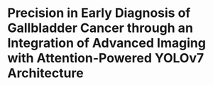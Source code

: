  # Precision in Early Diagnosis of Gallbladder Cancer through an Integration of Advanced Imaging with Attention-Powered YOLOv7 Architecture
